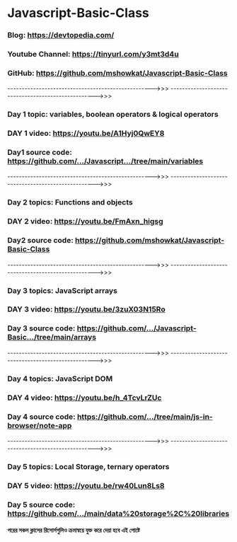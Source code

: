 # Javascript-Basic-Class

### Blog: https://devtopedia.com/
### Youtube Channel: https://tinyurl.com/y3mt3d4u
### GitHub: https://github.com/mshowkat/Javascript-Basic-Class
--------------------------------------------------->>>
--------------------------------------------------->>>
### Day 1 topic: variables, boolean operators & logical operators
### DAY 1 video: https://youtu.be/A1Hyj0QwEY8
### Day1 source code: https://github.com/.../Javascript.../tree/main/variables
--------------------------------------------------->>>
--------------------------------------------------->>>
### Day 2 topics: Functions and objects
### DAY 2 video: https://youtu.be/FmAxn_higsg
### Day2 source code: https://github.com/mshowkat/Javascript-Basic-Class
--------------------------------------------------->>>
--------------------------------------------------->>>
### Day 3 topics: JavaScript arrays
### DAY 3 video: https://youtu.be/3zuX03N15Ro
### Day 3 source code: https://github.com/.../Javascript-Basic.../tree/main/arrays
--------------------------------------------------->>>
--------------------------------------------------->>>
### Day 4 topics: JavaScript DOM
### DAY 4 video: https://youtu.be/h_4TcvLrZUc
### Day 4 source code: https://github.com/.../tree/main/js-in-browser/note-app
--------------------------------------------------->>>
--------------------------------------------------->>>
### Day 5 topics: Local Storage, ternary operators
### DAY 5 video: https://youtu.be/rw40Lun8Ls8
### Day 5 source code: https://github.com/.../main/data%20storage%2C%20libraries


#### পরের সকল  ক্লাসের রিসোর্সগুলিও ক্রমান্বয়ে যুক্ত করে দেয়া হবে এই পোষ্টে ####
